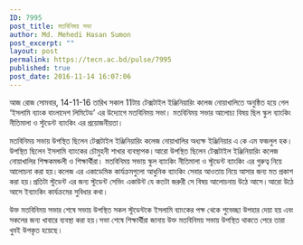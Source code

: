 ```yaml
---
ID: 7995
post_title: মতবিনিময় সভা
author: Md. Mehedi Hasan Sumon
post_excerpt: ""
layout: post
permalink: https://tecn.ac.bd/pulse/7995
published: true
post_date: 2016-11-14 16:07:06
---
```

আজ রোজ সোমবার, 14-11-16 তারিখ সকাল 11টায় টেক্সটাইল ইঞ্জিনিয়ারিং কলেজ নোয়াখালিতে অনুষ্ঠিত হয়ে গেল ‘ইসলামি ব্যাংক বাংলাদেশ লিমিটেড’ এর উদ্যোগে মতবিনিময় সভা। মতবিনিময় সভার আলোচ্য বিষয় ছিল স্কুল ব্যাংকিং নীতিমালা ও স্টুডেন্ট ব্যাংকিং এর প্রয়োজনীয়তা।

মতবিনিময় সভায় উপস্থিত ছিলেন টেক্সটাইল ইঞ্জিনিয়ারিং কলেজ নোয়াখালির অধ্যক্ষ ইঞ্জিনিয়ার এ কে এম ফজলুল হক।উপস্থিত ছিলেন ইসলামি ব্যাংকের চৌমুহনী শাখার ব্যবস্থাপক।আরো উপস্থিত ছিলেন টেক্সটাইল ইঞ্জিনিয়ারিং কলেজ নোয়াখালির শিক্ষকমন্ডলী ও শিক্ষার্থীরা। মতবিনিময় সভায় স্কুল ব্যাংকিং নীতিমালা ও স্টুডেন্ট ব্যাংকিং এর গুরুত্ব নিয়ে আলোচনা করা হয়।কলেজ এর একাডেমিক কার্যক্রমগুলো আধুনিক ব্যাংকিং সেবার আওতায় নিয়ে আসার জন্য মত প্রকাশ করা হয়।প্রতিটা স্টুডেন্ট এর জন্য স্টুডেন্ট সেভিং একাউন্ট যে কতটা জরুরী সে বিষয় আলোচনায় উঠে আসে।আরো উঠে আসে ইব্যাংকিং কার্যক্রমের সুবিধার কথা।

উক্ত মতবিনিময় সভার শেষে সভায় উপস্থিত সকল স্টুডেন্টকে ইসলামি ব্যাংকের পক্ষ থেকে শুভেচ্ছা উপহার দেয়া হয় এবং সকলের জন্য খাবারে ব্যবস্থা করা হয়।সভা শেষে শিক্ষার্থীরা জানায় উক্ত মতবিনিময় সভায় উপস্থিত থাকতে পেরে তারা খুবই উপকৃত হয়েছে।